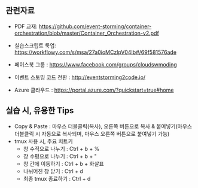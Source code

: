 ## 관련자료

 - PDF 교재: https://github.com/event-storming/container-orchestration/blob/master/Container_Orchestration-v2.pdf

- 실습스크립트 룩업:
https://workflowy.com/s/msa/27a0ioMCzlpV04Ib#/69f581576ade

- 페이스북 그룹 : 
https://www.facebook.com/groups/cloudswmoding  

- 이벤트 스토밍 코드 전환 : 
http://eventstorming2code.io/  

- Azure 클라우드 : 
https://portal.azure.com/?quickstart=true#home


## 실습 시, 유용한 Tips
- Copy & Paste : 마우스 더블클릭(복사), 오른쪽 버튼으로 복사 & 붙여넣기(마우스 더블클릭 시 자동으로 복사되며, 마우스 오른쪽 버튼으로 붙여넣기 가능)
- tmux 사용 시, 주요 치트키
  - 창 수직으로 나누기 : Ctrl + b + %
  - 창 수평으로 나누기 : Ctrl + b + "
  - 창 간에 이동하기 : Ctrl + b + 화살표
  - 나뉘어진 창 닫기 : Ctrl + d
  - 최종 tmux 종료하기 : Ctrl + d
